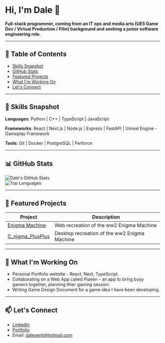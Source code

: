# Hi, I'm Dale 👋 
**Full-stack programmer, coming from an IT ops and media arts (UE5 Game Dev / Virtual Production / Film) background and seeking a junior software engineering role.**

---

## 📌 Table of Contents  
- [Skills Snapshot](#skills-snapshot)  
- [GitHub Stats](#github-stats)  
- [Featured Projects](#featured-projects)  
- [What I'm Working On](#what-im-working-on)  
- [Let's Connect](#lets-connect)

---

## 🧠 Skills Snapshot  
**Languages**: Python | C++ | TypeScript | JavaScript

**Frameworks**: React | Next.js | Node.js | Express | FastAPI | Unreal Engine - Gameplay Framework

**Tools**: Git | Docker | PostgreSQL | Perforce

---

## 📊 GitHub Stats  
![Dale's GitHub Stats](https://github-readme-stats.vercel.app/api?username=TheTechGent&show_icons=true&theme=radical)  
![Top Languages](https://github-readme-stats.vercel.app/api/top-langs/?username=TheTechGent&layout=compact&theme=radical)

---

## 📂 Featured Projects  
| Project | Description |
|--------|-------------|
| [Enigma Machine](https://github.com/TheTechGent/EnigmaMachine) | Web recreation of the ww2 Enigma Machine |
| [C_nigma_PlusPlus](https://github.com/TheTechGent/C_nigma_PlusPlus) | Desktop recreation of the ww2 Enigma Machine |

---

## 🧭 What I'm Working On  
- Personal Portfolio website - React, Next, TypeScript.  
- Collaborating on a Web App called Plaeen - an app to bring busy gamers together, planning thier gaming session. 
- Writing Game Design Document for a game idea I have been developing.

---

## 📫 Let's Connect  
- [LinkedIn](https://www.linkedin.com/in/dale-gent-25993024/)  
- [Portfolio](https://TechGent.co.uk)  
- Email: dalegent@hotmail.com
